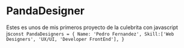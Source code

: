 ﻿# PandaDesigner
Estes es unos de mis primeros proyecto de la culebrita con javascript 
js``
const PandaDesigners = {
Name: 'Pedro Fernandez',
Skill:['Web Designers', 'UX/UI, 'Developer FrontEnd'],
}
``
